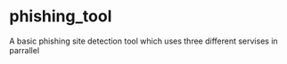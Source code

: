 # phishing_tool
A basic phishing site detection tool which uses three different servises in parrallel
